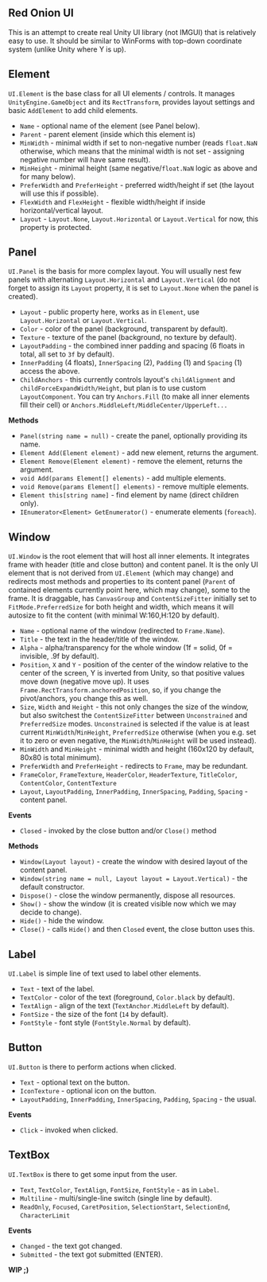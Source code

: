 ﻿## Red Onion UI

This is an attempt to create real Unity UI library (not IMGUI) that is relatively easy to use.
It should be similar to WinForms with top-down coordinate system (unlike Unity where Y is up).

## Element

`UI.Element` is the base class for all UI elements / controls. It manages `UnityEngine.GameObject`
and its `RectTransform`, provides layout settings and basic `AddElement` to add child elements.

* `Name` - optional name of the element (see Panel below).
* `Parent` - parent element (inside which this element is)
* `MinWidth` - minimal width if set to non-negative number (reads `float.NaN` otherwise,
  which means that the minimal width is not set - assigning negative number will have same result).
* `MinHeight` - minimal height (same negative/`float.NaN` logic as above and for many below).
* `PreferWidth` and `PreferHeight` - preferred width/height if set (the layout will use this if possible).
* `FlexWidth` and `FlexHeight` - flexible width/height if inside horizontal/vertical layout.
* `Layout` - `Layout.None`, `Layout.Horizontal` or `Layout.Vertical` for now, this property is protected.

## Panel

`UI.Panel` is the basis for more complex layout. You will usually nest few panels with alternating
`Layout.Horizontal` and `Layout.Vertical` (do not forget to assign its `Layout` property,
it is set to `Layout.None` when the panel is created).

* `Layout` - public property here, works as in `Element`, use `Layout.Horizontal` or `Layout.Vertical`.
* `Color` - color of the panel (background, transparent by default).
* `Texture` - texture of the panel (background, no texture by default).
* `LayoutPadding` - the combined inner padding and spacing (6 floats in total, all set to `3f` by default).
* `InnerPadding` (4 floats), `InnerSpacing` (2), `Padding` (1) and `Spacing` (1) access the above.
* `ChildAnchors` - this currently controls layout's `childAlignment` and
  `childForceExpandWidth/Height`, but plan is to use custom `LayoutComponent`.
  You can try `Anchors.Fill` (to make all inner elements fill their cell)
  or `Anchors.MiddleLeft/MiddleCenter/UpperLeft...`

**Methods**
* `Panel(string name = null)` - create the panel, optionally providing its name.
* `Element Add(Element element)` - add new element, returns the argument.
* `Element Remove(Element element)` - remove the element, returns the argument.
* `void Add(params Element[] elements)` - add multiple elements.
* `void Remove(params Element[] elements)` - remove multiple elements.
* `Element this[string name]` - find element by name (direct children only).
* `IEnumerator<Element> GetEnumerator()` - enumerate elements (`foreach`).

## Window

`UI.Window` is the root element that will host all inner elements.
It integrates frame with header (title and close button) and content panel.
It is the only UI element that is not derived from `UI.Element` (which may change)
and redirects most methods and properties to its content panel
(`Parent` of contained elements currently point here, which may change),
some to the frame. It is draggable, has `CanvasGroup` and `ContentSizeFitter`
initially set to `FitMode.PreferredSize` for both height and width,
which means it will autosize to fit the content (with minimal W:160,H:120 by default).

* `Name` - optional name of the window (redirected to `Frame.Name`).
* `Title` - the text in the header/title of the window.
* `Alpha` - alpha/transparency for the whole window (1f = solid, 0f = invisible, .9f by default).
* `Position`, `X` and `Y` - position of the center of the window relative to the center of the screen,
  Y is inverted from Unity, so that positive values move down (negative move up).
  It uses `Frame.RectTransform.anchoredPosition`, so,
  if you change the pivot/anchors, you change this as well.
* `Size`, `Width` and `Height` - this not only changes the size of the window,
  but also switchest the `ContentSizeFitter` between `Unconstrained` and `PreferredSize` modes.
  `Unconstrained` is selected if the value is at least current `MinWidth`/`MinHeight`,
  `PreferredSize` otherwise (when you e.g. set it to zero or even negative, the
  `MinWidth`/`MinHeight` will be used instead).
* `MinWidth` and `MinHeight` - minimal width and height (160x120 by default, 80x80 is total minimum).
* `PreferWidth` and `PreferHeight` - redirects to `Frame`, may be redundant.
* `FrameColor`, `FrameTexture`, `HeaderColor`, `HeaderTexture`, `TitleColor`, `ContentColor`, `ContentTexture`
* `Layout`, `LayoutPadding`, `InnerPadding`, `InnerSpacing`, `Padding`, `Spacing` - content panel.

**Events**
* `Closed` - invoked by the close button and/or `Close()` method

**Methods**
* `Window(Layout layout)` - create the window with desired layout of the content panel.
* `Window(string name = null, Layout layout = Layout.Vertical)` - the default constructor.
* `Dispose()` - close the window permanently, dispose all resources.
* `Show()` - show the window (it is created visible now which we may decide to change).
* `Hide()` - hide the window.
* `Close()` - calls `Hide()` and then `Closed` event, the close button uses this.

## Label

`UI.Label` is simple line of text used to label other elements.

* `Text` - text of the label.
* `TextColor` - color of the text (foreground, `Color.black` by default).
* `TextAlign` - align of the text (`TextAnchor.MiddleLeft` by default).
* `FontSize` - the size of the font (`14` by default).
* `FontStyle` - font style (`FontStyle.Normal` by default).

## Button

`UI.Button` is there to perform actions when clicked.

* `Text` - optional text on the button.
* `IconTexture` - optional icon on the button.
* `LayoutPadding`, `InnerPadding`, `InnerSpacing`, `Padding`, `Spacing` - the usual.

**Events**
* `Click` - invoked when clicked.

## TextBox

`UI.TextBox` is there to get some input from the user.

* `Text`, `TextColor`, `TextAlign`, `FontSize`, `FontStyle` - as in `Label`.
* `Multiline` - multi/single-line switch (single line by default).
* `ReadOnly`, `Focused`, `CaretPosition`, `SelectionStart`, `SelectionEnd`, `CharacterLimit`

**Events**
* `Changed` - the text got changed.
* `Submitted` - the text got submitted (ENTER).

**WIP ;)**
